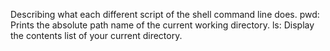 Describing what each different script of the shell command line does.
pwd: Prints the absolute path name of the current working directory.
ls: Display the contents list of your current directory.
